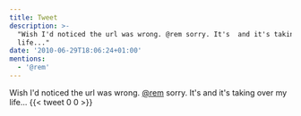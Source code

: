 ```yaml
---
title: Tweet
description: >-
  "Wish I'd noticed the url was wrong. @rem sorry. It's  and it's taking over my
  life..."
date: '2010-06-29T18:06:24+01:00'
mentions:
  - '@rem'
---
```

Wish I'd noticed the url was wrong. [@rem](https://twitter.com/@rem) sorry. It's  and it's taking over my life...
      {{< tweet 0 0 >}}
    
